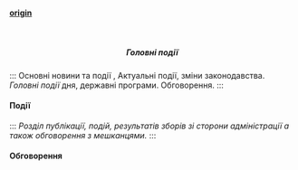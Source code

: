 #### [origin](https://osbb-gr-44.web.app/#/events)

<h5 align="center">
  <br>
    <div class="row flex-center">
     <div class="events-logo-200"></div>
     </div>
  <br>
      Головні події
  <br>
</h5>

:::
Основні новини та події , Актуальні події, зміни законодавства. *Головні події* дня, державні програми. Обговорення.
:::


#### Події

:::
*Розділ публікації, 
подій, результатів зборів зі сторони адміністрації
а також обговорення з мешканцями.*
:::

#### Обговорення

<div
  type="disqus"
  isopen="false"
  title="Основні події"
  description="Обговорення подій з мешканцями"
  canonical="/#/events"
  shortname="osbb-gr-44"
></div>
